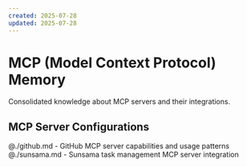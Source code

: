 ```yaml
---
created: 2025-07-28
updated: 2025-07-28
---
```


# MCP (Model Context Protocol) Memory

Consolidated knowledge about MCP servers and their integrations.

## MCP Server Configurations

@./github.md - GitHub MCP server capabilities and usage patterns  
@./sunsama.md - Sunsama task management MCP server integration